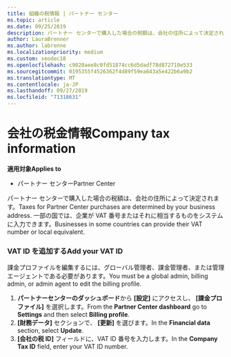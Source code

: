 ```yaml
---
title: 組織の税情報 | パートナー センター
ms.topic: article
ms.date: 09/25/2019
description: パートナー センターで購入した場合の税額は、会社の住所によって決定されます。 一部の国では、企業が VAT 番号またはそれに相当するものをシステムに入力できます。
author: LauraBrenner
ms.author: labrenne
ms.localizationpriority: medium
ms.custom: seodec18
ms.openlocfilehash: c9020aee8c0fd51874cc6d5dadf78d872710e533
ms.sourcegitcommit: 0195355f4526362f4d89f59ea643a5e422b6a9b2
ms.translationtype: MT
ms.contentlocale: ja-JP
ms.lasthandoff: 09/27/2019
ms.locfileid: "71318631"
---
```

# <a name="company-tax-information"></a><span data-ttu-id="27ae3-104">会社の税金情報</span><span class="sxs-lookup"><span data-stu-id="27ae3-104">Company tax information</span></span>

<span data-ttu-id="27ae3-105">**適用対象**</span><span class="sxs-lookup"><span data-stu-id="27ae3-105">**Applies to**</span></span>

-  <span data-ttu-id="27ae3-106">パートナー センター</span><span class="sxs-lookup"><span data-stu-id="27ae3-106">Partner Center</span></span>

<span data-ttu-id="27ae3-107">パートナー センターで購入した場合の税額は、会社の住所によって決定されます。</span><span class="sxs-lookup"><span data-stu-id="27ae3-107">Taxes for Partner Center purchases are determined by your business address.</span></span> <span data-ttu-id="27ae3-108">一部の国では、企業が VAT 番号またはそれに相当するものをシステムに入力できます。</span><span class="sxs-lookup"><span data-stu-id="27ae3-108">Businesses in some countries can provide their VAT number or local equivalent.</span></span>

### <a name="add-your-vat-id"></a><span data-ttu-id="27ae3-109">VAT ID を追加する</span><span class="sxs-lookup"><span data-stu-id="27ae3-109">Add your VAT ID</span></span>

<span data-ttu-id="27ae3-110">課金プロファイルを編集するには、グローバル管理者、課金管理者、または管理エージェントである必要があります。</span><span class="sxs-lookup"><span data-stu-id="27ae3-110">You must be a global admin, billing admin, or admin agent to  edit the billing profile.</span></span>

1.  <span data-ttu-id="27ae3-111">**パートナーセンターのダッシュボード**から **[設定]** にアクセスし、 **[課金プロファイル]** を選択します。</span><span class="sxs-lookup"><span data-stu-id="27ae3-111">From the **Partner Center dashboard** go to  **Settings** and then select **Billing profile**.</span></span>
2.  <span data-ttu-id="27ae3-112">**[財務データ]** セクションで、 **[更新]** を選びます。</span><span class="sxs-lookup"><span data-stu-id="27ae3-112">In the **Financial data** section, select **Update**.</span></span>
3.  <span data-ttu-id="27ae3-113">**[会社の税 ID]** フィールドに、VAT ID 番号を入力します。</span><span class="sxs-lookup"><span data-stu-id="27ae3-113">In the **Company Tax ID** field, enter your VAT ID number.</span></span>



 



